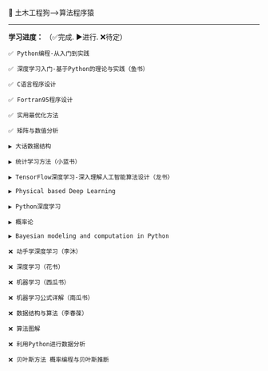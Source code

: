    
🌱 土木工程狗——>算法程序猿

***

**学习进度：** （✅完成. ▶️进行. ❌待定）

    ✅ Python编程-从入门到实践

    ✅ 深度学习入门-基于Python的理论与实践（鱼书）
    
    ✅ C语言程序设计
    
    ✅ Fortran95程序设计
    
    ✅ 实用最优化方法
    
    ✅ 矩阵与数值分析
           
    ▶️ 大话数据结构
    
    ▶️ 统计学习方法（小蓝书）
    
    ▶️ TensorFlow深度学习-深入理解人工智能算法设计（龙书）
    
    ▶️ Physical based Deep Learning
    
    ▶️ Python深度学习
    
    ▶️ 概率论
    
    ▶️ Bayesian modeling and computation in Python
       
    ❌ 动手学深度学习（李沐）
    
    ❌ 深度学习（花书）
    
    ❌ 机器学习（西瓜书）
    
    ❌ 机器学习公式详解（南瓜书）
    
    ❌ 数据结构与算法（李春葆）
     
    ❌ 算法图解
    
    ❌ 利用Python进行数据分析
    
    ❌ 贝叶斯方法 概率编程与贝叶斯推断
    
